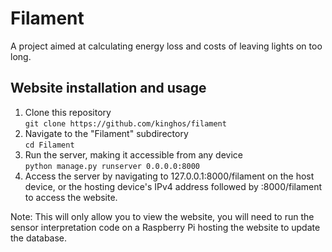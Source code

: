 # Filament
A project aimed at calculating energy loss and costs of leaving lights on too long.

## Website installation and usage

 1. Clone this repository <br>
	    ```git clone https://github.com/kinghos/filament```
 2. Navigate to the "Filament" subdirectory <br>
        ```cd Filament```
 3. Run the server, making it accessible from any device <br>
        ```python manage.py runserver 0.0.0.0:8000```
 4. Access the server by navigating to 127.0.0.1:8000/filament on the host device, or the hosting device's IPv4 address followed by :8000/filament to access the website.
		
Note: This will only allow you to view the website, you will need to run the sensor interpretation code on a Raspberry Pi hosting the website to update the database.
